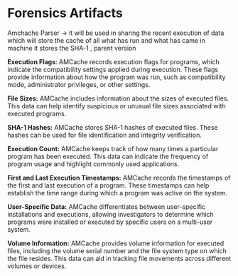 # Forensics Artifacts

Amchache Parser -> it will be used in sharing the recent execution of data which will store the cache of all what has run and what has came in machine it stores the SHA-1 , parent version 


**Execution Flags**: AMCache records execution flags for programs, which indicate the compatibility settings applied during execution. These flags provide information about how the program was run, such as compatibility mode, administrator privileges, or other settings.



**File Sizes:** AMCache includes information about the sizes of executed files. This data can help identify suspicious or unusual file sizes associated with executed programs.

**SHA-1 Hashes:** AMCache stores SHA-1 hashes of executed files. These hashes can be used for file identification and integrity verification.

**Execution Count:** AMCache keeps track of how many times a particular program has been executed. This data can indicate the frequency of program usage and highlight commonly used applications.

**First and Last Execution Timestamps:** AMCache records the timestamps of the first and last execution of a program. These timestamps can help establish the time range during which a program was active on the system.

**User-Specific Data:** AMCache differentiates between user-specific installations and executions, allowing investigators to determine which programs were installed or executed by specific users on a multi-user system.

**Volume Information:** AMCache provides volume information for executed files, including the volume serial number and the file system type on which the file resides. This data can aid in tracking file movements across different volumes or devices.
